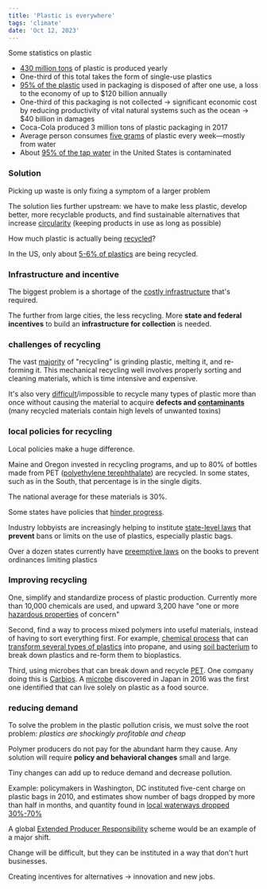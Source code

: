 ```yaml
---
title: 'Plastic is everywhere'
tags: 'climate'
date: 'Oct 12, 2023'
---
```


Some statistics on plastic

- [430 million tons](https://www.ncbi.nlm.nih.gov/pmc/articles/PMC10013851/) of plastic is produced yearly
- One-third of this total takes the form of single-use plastics
- [95% of the plastic](https://www.mckinsey.com/~/media/mckinsey/business%20functions/sustainability/our%20insights/rethinking%20future%20of%20plastics/the%20new%20plastics%20economy.pdf) used in packaging is disposed of after one use, a loss to the economy of up to $120 billion annually
- One-third of this packaging is not collected -> significant economic cost by reducing productivity of vital natural systems such as the ocean -> $40 billion in damages
- Coca-Cola produced 3 million tons of plastic packaging in 2017
- Average person consumes [five grams](https://www.newcastle.edu.au/newsroom/featured/plastic-ingestion-by-people-could-be-equating-to-a-credit-card-a-week) of plastic every week—mostly from water
- About [95% of the tap water](https://www.weforum.org/agenda/2019/06/you-eat-a-credit-card-s-worth-of-plastic-a-week-research-says/) in the United States is contaminated

### Solution

Picking up waste is only fixing a symptom of a larger problem

The solution lies further upstream: we have to make less plastic, develop better, more recyclable products, and find sustainable alternatives that increase [circularity](https://www.unep.org/circularity) (keeping products in use as long as possible)

How much plastic is actually being [recycled](https://en.wikipedia.org/wiki/Plastic_recycling)?

In the US, only about [5-6% of plastics](https://www.technologyreview.com/2023/10/12/1081129/plastic-recycling-climate-change-microplastics) are being recycled.

### Infrastructure and incentive

The biggest problem is a shortage of the [costly infrastructure](https://plasticsrecycling.org/our-team) that's required.

The further from large cities, the less recycling. More **state and federal incentives** to build an **infrastructure for collection** is needed.

### challenges of recycling

The vast [majority](https://www.bpf.co.uk/plastipedia/sustainability/how-is-plastic-recycled-a-step-by-step-guide-to-recycling.aspx) of "recycling" is grinding plastic, melting it, and re-forming it. This mechanical recycling well involves properly sorting and cleaning materials, which is time intensive and expensive.

It's also very [difficult](https://www.ncbi.nlm.nih.gov/pmc/articles/PMC2873020/)/impossible to recycle many types of plastic more than once without causing the material to acquire **defects and [contaminants](https://www.rubicon.com/blog/recycling-contamination/)** (many recycled materials contain high levels of unwanted toxins)

### local policies for recycling

Local policies make a huge difference.

Maine and Oregon invested in recycling programs, and up to 80% of bottles made from PET ([polyethylene terephthalate](https://en.wikipedia.org/wiki/Polyethylene_terephthalate)) are recycled. In some states, such as in the South, that percentage is in the single digits.

The national average for these materials is 30%.

Some states have policies that [hinder progress](https://publicintegrity.org/environment/pollution/pushing-plastic/inside-the-long-war-to-protect-plastic/).

Industry lobbyists are increasingly helping to institute [state-level laws](https://www.ncsl.org/environment-and-natural-resources/state-plastic-bag-legislation) that **prevent** bans or limits on the use of plastics, especially plastic bags.

Over a dozen states currently have [preemptive laws](https://www.plasticbaglaws.org/preemption/) on the books to prevent ordinances limiting plastics

### Improving recycling

One, simplify and standardize process of plastic production. Currently more than 10,000 chemicals are used, and upward 3,200 have "one or more [hazardous properties](https://www.unep.org/resources/report/chemicals-plastics-technical-report) of concern"

Second, find a way to process mixed polymers into useful materials, instead of having to sort everything first. For example, [chemical process](https://pubs.acs.org/doi/10.1021/jacsau.2c00402) that can [transform several types of plastics](https://www.technologyreview.com/2022/11/30/1063837/how-chemists-are-tackling-the-plastics-problem/) into propane, and using [soil bacterium](https://www.science.org/doi/10.1126/science.abo4626) to break down plastics and re-form them to bioplastics.

Third, using microbes that can break down and recycle [PET](https://www.americanbeverage.org/education-resources/blog/post/what-is-pet/). One company doing this is [Carbios](https://www.carbios.com/en/). A [microbe](https://en.wikipedia.org/wiki/Ideonella_sakaiensis) discovered in Japan in 2016 was the first one identified that can live solely on plastic as a food source.

### reducing demand

To solve the problem in the plastic pollution crisis, we must solve the root problem: _plastics are shockingly profitable and cheap_

Polymer producers do not pay for the abundant harm they cause. Any solution will require **policy and behavioral changes** small and large.

Tiny changes can add up to reduce demand and decrease pollution.

Example: policymakers in Washington, DC instituted five-cent charge on plastic bags in 2010, and estimates show number of bags dropped by more than half in months, and quantity found in [local waterways dropped 30%-70%](https://gwhatchet.com/2018/02/07/district-tax-leads-to-sharp-decrease-in-plastic-bag-use/)

A global [Extended Producer Responsibility](https://www.oecd.org/environment/extended-producer-responsibility.htm) scheme would be an example of a major shift.

Change will be difficult, but they can be instituted in a way that don't hurt businesses.

Creating incentives for alternatives -> innovation and new jobs.
